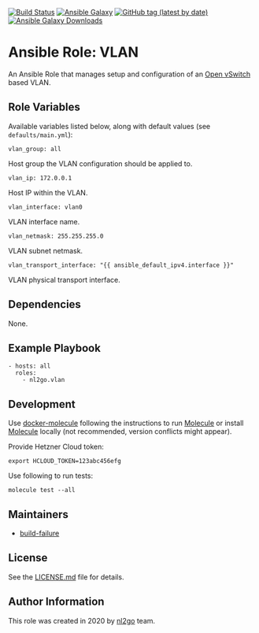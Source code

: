 [![Build Status](https://travis-ci.org/nl2go/ansible-role-vlan.svg?branch=master)](https://travis-ci.org/nl2go/ansible-role-vlan)
[![Ansible Galaxy](https://img.shields.io/badge/role-nl2go.vlan-blue.svg)](https://galaxy.ansible.com/nl2go/vlan/)
[![GitHub tag (latest by date)](https://img.shields.io/github/v/tag/nl2go/ansible-role-vlan)](https://galaxy.ansible.com/nl2go/vlan)
[![Ansible Galaxy Downloads](https://img.shields.io/ansible/role/d/48976.svg?color=blue)](https://galaxy.ansible.com/nl2go/vlan/)

# Ansible Role: VLAN

An Ansible Role that manages setup and configuration of an [Open vSwitch](https://www.openvswitch.org/) based VLAN.

## Role Variables

Available variables listed below, along with default values (see `defaults/main.yml`):

    vlan_group: all
    
Host group the VLAN configuration should be applied to.    
    
    vlan_ip: 172.0.0.1

Host IP within the VLAN.    
    
    vlan_interface: vlan0
    
VLAN interface name.    
    
    vlan_netmask: 255.255.255.0
    
VLAN subnet netmask.    
    
    vlan_transport_interface: "{{ ansible_default_ipv4.interface }}"

VLAN physical transport interface.

## Dependencies

None.

## Example Playbook

    - hosts: all
      roles:
        - nl2go.vlan

## Development

Use [docker-molecule](https://github.com/nl2go/docker-molecule) following the instructions to run [Molecule](https://molecule.readthedocs.io/en/stable/)
or install [Molecule](https://molecule.readthedocs.io/en/stable/) locally (not recommended, version conflicts might appear).

Provide Hetzner Cloud token:

    export HCLOUD_TOKEN=123abc456efg

Use following to run tests:

    molecule test --all

## Maintainers

- [build-failure](https://github.com/build-failure)

## License

See the [LICENSE.md](LICENSE.md) file for details.

## Author Information

This role was created in 2020 by [nl2go](https://github.com/nl2go) team.

